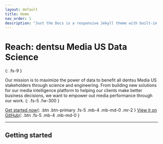 ```yaml
---
layout: default
title: Home
nav_order: 1
description: "Just the Docs is a responsive Jekyll theme with built-in search that is easily customizable and hosted on GitHub Pages."
---
```


# Reach: dentsu Media US Data Science
{: .fs-9 }

Our mission is to maximize the power of data to benefit all dentsu Media US stakeholders through science and engineering. From building new solutions for our media intelligence platform to helping our clients make better business decisions, we want to empower out media performance through our work.
{: .fs-5 .fw-300 }

[Get started now](#getting-started){: .btn .btn-primary .fs-5 .mb-4 .mb-md-0 .mr-2 } 
[View it on GitHub](https://github.com/dentsu-Media-US-Data-Science){: .btn .fs-5 .mb-4 .mb-md-0 }

---

## Getting started
